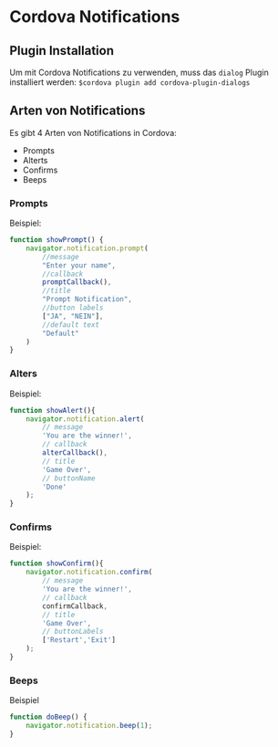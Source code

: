# Cordova Notifications 
## Plugin Installation
Um mit Cordova Notifications zu verwenden, muss das `dialog` Plugin installiert werden:
`$cordova plugin add cordova-plugin-dialogs`

## Arten von Notifications
Es gibt 4 Arten von Notifications in Cordova:
* Prompts
* Alterts
* Confirms
* Beeps

### Prompts
Beispiel:
```javascript
function showPrompt() {
    navigator.notification.prompt(
        //message
        "Enter your name",
        //callback
        promptCallback(),
        //title
        "Prompt Notification",
        //button labels
        ["JA", "NEIN"],
        //default text
        "Default"
    )
}
```

### Alters
Beispiel:
```javascript
function showAlert(){
    navigator.notification.alert(
        // message
        'You are the winner!',
        // callback
        alterCallback(),
        // title
        'Game Over',
        // buttonName
        'Done'
    );
}
```
### Confirms
Beispiel:
```javascript
function showConfirm(){
    navigator.notification.confirm(
        // message
        'You are the winner!',
        // callback
        confirmCallback,
        // title
        'Game Over',
        // buttonLabels
        ['Restart','Exit']     
    );
}
```
### Beeps
Beispiel
```javascript
function doBeep() {
    navigator.notification.beep(1);
}
```
